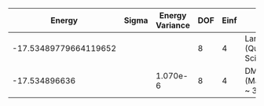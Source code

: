 | Energy                | Sigma | Energy Variance | DOF | Einf | Method                   | Data Repository                    |
|-----------------------|-------|-----------------|-----|------|--------------------------|------------------------------------|
| -17.53489779664119652 |       |                 | 8   | 4    | Lanczos (Quspin + Scipy) | https://weinbe58.github.io/QuSpin/ |
| -17.534896636         |       | 1.070e-6        | 8   | 4    | DMRG (MaxBondDim ~ 3200) |                                    |
